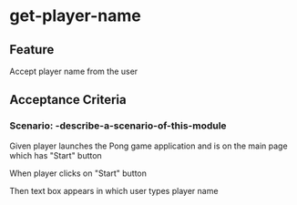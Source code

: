 # get-player-name

## Feature

Accept player name from the user

## Acceptance Criteria

### Scenario: -describe-a-scenario-of-this-module

  Given player launches the Pong game application and is on the
main page which has "Start" button

  When player clicks on "Start" button

  Then text box appears in which user types player name

